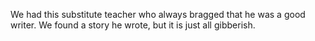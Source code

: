We had this substitute teacher who always bragged that he was a good writer. We found a story he wrote, but it is just all gibberish.
